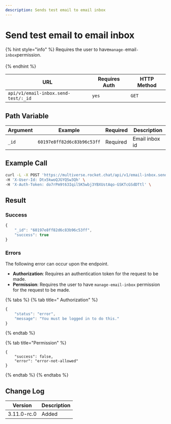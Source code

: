 ```yaml
---
description: Sends test email to email inbox
---
```


# Send test email to email inbox

{% hint style="info" %}
Requires the user to have`manage-`email`-inbox`permission.

####
{% endhint %}



| URL                                 | Requires Auth | HTTP Method |
| ----------------------------------- | ------------- | ----------- |
| `api/v1/email-inbox.send-test/:_id` | `yes`         | `GET`       |

## Path Variable

| Argument | Example                    | Required | Description    |
| -------- | -------------------------- | -------- | -------------- |
| `_id`    | `60197e8ff82d6c83b96c53ff` | Required | Email inbox id |

## Example Call

```bash
curl -L -X POST 'https://multiverse.rocket.chat/api/v1/email-inbox.send-test/60197e8ff82d6c83b96c53ff' \
-H 'X-User-Id: Dtx5kwoQJGYQSw3Qh' \
-H 'X-Auth-Token: do7rPm9t63Iqil5K5wbj3YBXUstAqo-GSKTcGSdDTtl' \
```

## Result

### Success

```javascript
{
    "_id": "60197e8ff82d6c83b96c53ff",
    "success": true
}
```

### Errors

The following error can occur upon the endpoint.

* **Authorization**: Requires an authentication token for the request to be made.
* **Permission**: Requires the user to have `manage-email-inbox` permission for the request to be made.

{% tabs %}
{% tab title=" Authorization" %}
```javascript
{
    "status": "error",
    "message": "You must be logged in to do this."
}
```
{% endtab %}

{% tab title="Permission" %}
```
{
    "success": false,
    "error": "error-not-allowed"
}
```
{% endtab %}
{% endtabs %}

## Change Log

| Version     | Description |
| ----------- | ----------- |
| 3.11.0-rc.0 | Added       |

